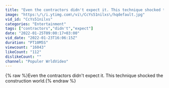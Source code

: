 ```yaml
---
title: "Even the contractors didn't expect it. This technique shocked the construction world."
image: "https:\/\/i.ytimg.com\/vi\/CcYs51nilxs\/hqdefault.jpg"
vid_id: "CcYs51nilxs"
categories: "Entertainment"
tags: ["contractors","didn't","expect"]
date: "2022-01-25T09:00:17+03:00"
vid_date: "2022-01-23T16:06:15Z"
duration: "PT10M5S"
viewcount: "16043"
likeCount: "112"
dislikeCount: ""
channel: "Populer WrldVideo"
---
```

{% raw %}Even the contractors didn't expect it. This technique shocked the construction world.{% endraw %}
